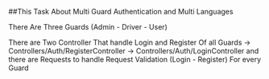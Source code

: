 ##This Task About 
Multi Guard Authentication and Multi Languages

There Are Three Guards (Admin - Driver - User)

There are Two Controller That handle Login and Register Of all Guards -> Controllers/Auth/RegisterController
                                                                    -> Controllers/Auth/LoginController
and there are Requests to handle Request Validation  (Login - Register) For every Guard 

                                                                    



